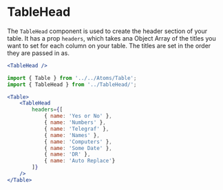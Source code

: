 # TableHead

The `TableHead` component is used to create the header section of your table. It has a prop `headers`, which takes ana Object Array of the titles you want to set for each column on your table.  The titles are set in the order they are passed in as. 

```jsx
<TableHead />
```

```jsx
import { Table } from '../../Atoms/Table';
import { TableHead } from '../TableHead/';

<Table>
    <TableHead
        headers={[
            { name: 'Yes or No' },
            { name: 'Numbers' },
            { name: 'Telegraf' },
            { name: 'Names' },
            { name: 'Computers' },
            { name: 'Some Date' },
            { name: 'DR' },
            { name: 'Auto Replace'}
        ]}
    />
</Table>
```